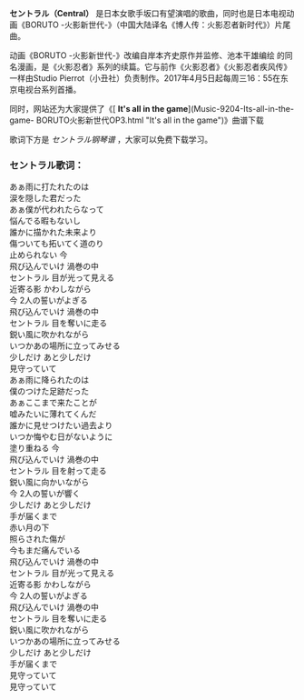 

**セントラル（Central）** 是日本女歌手坂口有望演唱的歌曲，同时也是日本电视动画《BORUTO
-火影新世代-》（中国大陆译名《博人传：火影忍者新时代》）片尾曲。

动画《BORUTO -火影新世代-》改编自岸本齐史原作并监修、池本干雄编绘
的同名漫画，是《火影忍者》系列的续篇。它与前作《火影忍者》《火影忍者疾风传》一样由Studio
Pierrot（小丑社）负责制作。2017年4月5日起每周三16：55在东京电视台系列首播。

同时，网站还为大家提供了《[ **It's all in the game**](Music-9204-Its-all-in-the-game-
BORUTO火影新世代OP3.html "It's all in the game")》曲谱下载

歌词下方是 _セントラル钢琴谱_ ，大家可以免费下载学习。

### セントラル歌词：

あぁ雨に打たれたのは  
涙を隠した君だった  
あぁ僕が代われたらなって  
悩んでる暇もないし  
誰かに描かれた未来より  
傷ついても拓いてく道のり  
止められない 今  
飛び込んでいけ 渦巻の中  
セントラル 目が光って見える  
近寄る影 かわしながら  
今 2人の誓いがよぎる  
飛び込んでいけ 渦巻の中  
セントラル 目を奪いに走る  
鋭い風に吹かれながら  
いつかあの場所に立ってみせる  
少しだけ あと少しだけ  
見守っていて  
あぁ雨に降られたのは  
僕のつけた足跡だった  
あぁここまで来たことが  
嘘みたいに薄れてくんだ  
誰かに見せつけたい過去より  
いつか悔やむ日がないように  
塗り重ねる 今  
飛び込んでいけ 渦巻の中  
セントラル 目を射って走る  
鋭い風に向かいながら  
今 2人の誓いが響く  
少しだけ あと少しだけ  
手が届くまで  
赤い月の下  
照らされた傷が  
今もまだ痛んでいる  
飛び込んでいけ 渦巻の中  
セントラル 目が光って見える  
近寄る影 かわしながら  
今 2人の誓いがよぎる  
飛び込んでいけ 渦巻の中  
セントラル 目を奪いに走る  
鋭い風に吹かれながら  
いつかあの場所に立ってみせる  
少しだけ あと少しだけ  
手が届くまで  
見守っていて  
見守っていて

